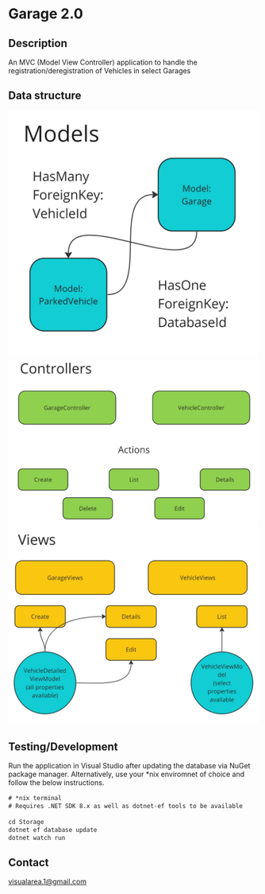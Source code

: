 # Garage 2.0

## Description
An MVC (Model View Controller) application to handle the registration/deregistration of Vehicles in select Garages

## Data structure
![models schematic](.docs/images/model.jpg)
![controller schematic](.docs/images/controller.jpg)
![views schematic](.docs/images/view.jpg)

## Testing/Development
 Run the application in Visual Studio after updating the database via NuGet package manager.
 Alternatively, use your *nix enviromnet of choice and follow the below instructions.

```
# *nix terminal
# Requires .NET SDK 8.x as well as dotnet-ef tools to be available 

cd Storage
dotnet ef database update
dotnet watch run
```

## Contact
[visualarea.1@gmail.com](mailto:visualarea.1@gmail.com)
